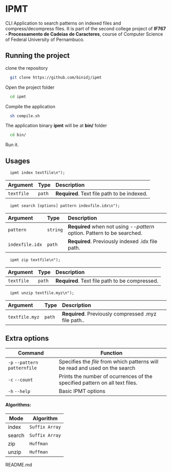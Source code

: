 # IPMT

CLI Application to search patterns on indexed files and compress/decompress files. It is part of the second college project of **IF767 - Processamento de Cadeias de Caracteres**, course of Computer Science of Federal University of Pernambuco. 



## Running the project

clone the repository

```bash
  git clone https://github.com/binidj/ipmt
```

Open the project folder

```bash
  cd ipmt
```

Compile the application

```bash
  sh compile.sh
```

The application binary **ipmt** will be at **bin/** folder

```bash
  cd bin/
```

Run it.

## Usages

```http
  ipmt index textfile\n");
```

| Argument   | Type       | Description                           |
| :---------- | :--------- | :---------------------------------- |
| `textfile` | `path` | **Required**. Text file path to be indexed. |

```http
  ipmt search [options] pattern indexfile.idx\n");
```

| Argument   | Type       | Description                           |
| :---------- | :--------- | :---------------------------------- |
| `pattern` | `string` | **Required** when not using *--pattern* option. Pattern to be searched. |
| `indexfile.idx` | `path` | **Required**. Previously indexed .idx file path. |

```http
  ipmt zip textfile\n");
```

| Argument   | Type       | Description                           |
| :---------- | :--------- | :---------------------------------- |
| `textfile` | `path` | **Required**. Text file path to be compressed. |

```http
  ipmt unzip textfile.myz\n");
```

| Argument   | Type       | Description                           |
| :---------- | :--------- | :---------------------------------- |
| `textfile.myz` | `path` | **Required**. Previously compressed .myz file path.. |

## Extra options

| Command             | Function                                                |
| --------------------| ---------------------------------------------------------------- |
| `-p` `--pattern patternfile` | Specifies the *file* from which patterns will be read and used on the search
| `-c` `--count` | Prints the number of ocurrences of the specified pattern on all text files.
| `-h` `--help` | Basic IPMT options


#### Algorithms:
| Mode         | Algorithm          |
| -------------| -------------------|
| index | `Suffix Array`
| search | `Suffix Array`
| zip | `Huffman`
| unzip | `Huffman`

README.md
